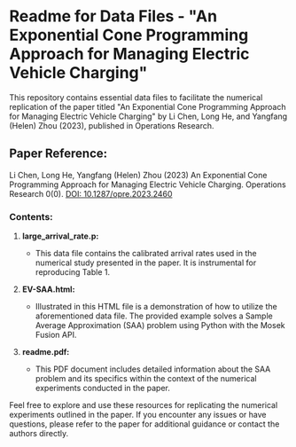# Readme for Data Files - "An Exponential Cone Programming Approach for Managing Electric Vehicle Charging"

This repository contains essential data files to facilitate the numerical replication of the paper titled "An Exponential Cone Programming Approach for Managing Electric Vehicle Charging" by Li Chen, Long He, and Yangfang (Helen) Zhou (2023), published in Operations Research.

## Paper Reference:
Li Chen, Long He, Yangfang (Helen) Zhou (2023) An Exponential Cone Programming Approach for Managing Electric Vehicle Charging. Operations Research 0(0). [DOI: 10.1287/opre.2023.2460](https://doi.org/10.1287/opre.2023.2460)

### Contents:

1. **large_arrival_rate.p:**
   - This data file contains the calibrated arrival rates used in the numerical study presented in the paper. It is instrumental for reproducing Table 1. 

2. **EV-SAA.html:**
   - Illustrated in this HTML file is a demonstration of how to utilize the aforementioned data file. The provided example solves a Sample Average Approximation (SAA) problem using Python with the Mosek Fusion API.

3. **readme.pdf:**
   - This PDF document includes detailed information about the SAA problem and its specifics within the context of the numerical experiments conducted in the paper.

Feel free to explore and use these resources for replicating the numerical experiments outlined in the paper. If you encounter any issues or have questions, please refer to the paper for additional guidance or contact the authors directly.

 
